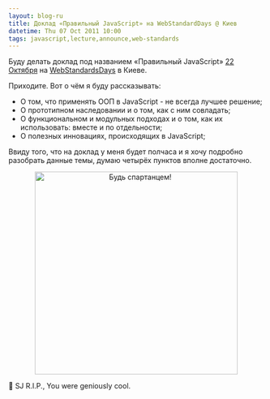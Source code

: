 ```yaml
---
layout: blog-ru
title: Доклад «Правильный JavaScript» на WebStandardDays @ Киев
datetime: Thu 07 Oct 2011 10:00
tags: javascript,lecture,announce,web-standards
---
```


Буду делать доклад под названием «Правильный JavaScript» [22 Октября](http://webstandardsdays.ru/2011/10/22/) на [WebStandardsDays](http://webstandards) в Киеве.

Приходите. Вот о чём я буду рассказывать:

* О том, что применять ООП в JavaScript - не всегда лучшее решение;
* О прототипном наследовании и о том, как с ним совладать;
* О функциональном и модульных подходах и о том, как их использовать: вместе и по отдельности;
* О полезных инновациях, происходящих в JavaScript;

Ввиду того, что на доклад у меня будет полчаса и я хочу подробно разобрать данные темы, думаю четырёх пунктов вполне достаточно.

<center><img src="http://dl.dropbox.com/u/928694/blog/ru/img/js-the-right-one-no-bg.png" width="400px" alt="Будь спартанцем!" text="Будь спартанцем!" /></center>

 SJ R.I.P., You were geniously cool.
